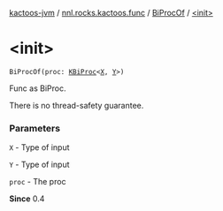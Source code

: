 [kactoos-jvm](../../index.md) / [nnl.rocks.kactoos.func](../index.md) / [BiProcOf](index.md) / [&lt;init&gt;](./-init-.md)

# &lt;init&gt;

`BiProcOf(proc: `[`KBiProc`](../../nnl.rocks.kactoos/-k-bi-proc.md)`<`[`X`](index.md#X)`, `[`Y`](index.md#Y)`>)`

Func as BiProc.

There is no thread-safety guarantee.

### Parameters

`X` - Type of input

`Y` - Type of input

`proc` - The proc

**Since**
0.4

